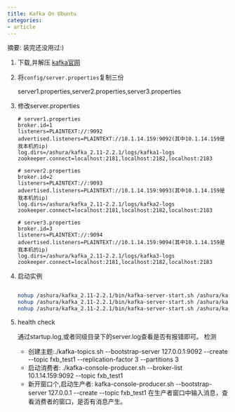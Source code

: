```yaml
---
title: Kafka On Ubuntu
categories: 
- article
---
```


摘要: 装完还没用过:)

<!-- more -->

1. 下载,并解压
[kafka官网](https://link.zhihu.com/?target=http%3A//kafka.apache.org/)

2. 将`config/server.properties`复制三份

    server1.properties,server2.properties,server3.properties

3. 修改server.properties

    ```properties
    # server1.properties
    broker.id=1
    listeners=PLAINTEXT://:9092
    advertised.listeners=PLAINTEXT://10.1.14.159:9092(其中10.1.14.159是我本机的ip)
    log.dirs=/ashura/kafka_2.11-2.2.1/logs/kafka1-logs
    zookeeper.connect=localhost:2181,localhost:2182,localhost:2183

    # server2.properties
    broker.id=2
    listeners=PLAINTEXT://:9093
    advertised.listeners=PLAINTEXT://10.1.14.159:9093(其中10.1.14.159是我本机的ip)
    log.dirs=/ashura/kafka_2.11-2.2.1/logs/kafka2-logs
    zookeeper.connect=localhost:2181,localhost:2182,localhost:2183

    # server3.properties
    broker.id=3
    listeners=PLAINTEXT://:9094
    advertised.listeners=PLAINTEXT://10.1.14.159:9094(其中10.1.14.159是我本机的ip)
    log.dirs=/ashura/kafka_2.11-2.2.1/logs/kafka3-logs
    zookeeper.connect=localhost:2181,localhost:2182,localhost:2183

    ```

4. 启动实例

    ```bash

    nohup /ashura/kafka_2.11-2.2.1/bin/kafka-server-start.sh /ashura/kafka_2.11-2.2.1/config/server3.properties > /ashura/kafka_2.11-2.2.1/logs/kafka3-logs/startup.log 2>&1 &
    nohup /ashura/kafka_2.11-2.2.1/bin/kafka-server-start.sh /ashura/kafka_2.11-2.2.1/config/server2.properties > /ashura/kafka_2.11-2.2.1/logs/kafka2-logs/startup.log 2>&1 &
    nohup /ashura/kafka_2.11-2.2.1/bin/kafka-server-start.sh /ashura/kafka_2.11-2.2.1/config/server1.properties > /ashura/kafka_2.11-2.2.1/logs/kafka1-logs/startup.log 2>&1 &
    ```

5. health check
 
    通过startup.log,或者同级目录下的server.log查看是否有报错即可。
    检测
    - 创建主题:./kafka-topics.sh --bootstrap-server 127.0.0.1:9092 --create --topic fxb_test1 --replication-factor 3 --partitions 3
    - 启动消费者: ./kafka-console-producer.sh --broker-list 10.1.14.159:9092 --topic fxb_test1
    - 新开窗口个,启动生产者: kafka-console-producer.sh --bootstrap-server 127.0.0.1 --create --topic fxb_test1 在生产者窗口中输入消息，查看消费者的窗口，是否有消息产生。